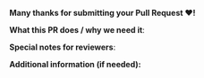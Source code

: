 **Many thanks for submitting your Pull Request :heart:!**

**What this PR does / why we need it**:

**Special notes for reviewers**:

**Additional information (if needed):**